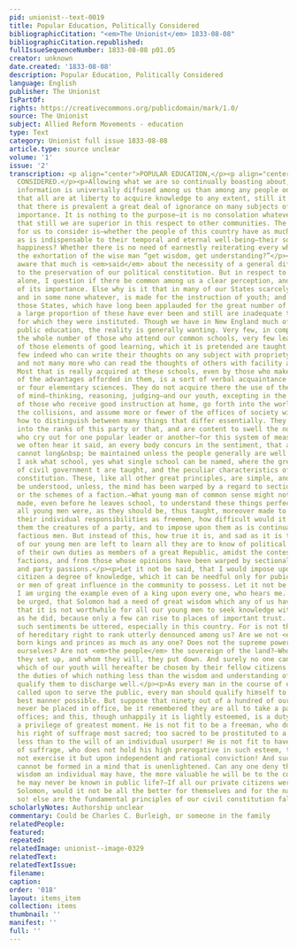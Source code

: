 ```yaml
---
pid: unionist--text-0019
title: Popular Education, Politically Considered
bibliographicCitation: "<em>The Unionist</em> 1833-08-08"
bibliographicCitation.republished: 
fullIssueSequenceNumber: 1833-08-08 p01.05
creator: unknown
date.created: '1833-08-08'
description: Popular Education, Politically Considered
language: English
publisher: The Unionist
IsPartOf: 
rights: https://creativecommons.org/publicdomain/mark/1.0/
source: The Unionist
subject: Allied Reform Movements - education
type: Text
category: Unionist full issue 1833-08-08
article.type: source unclear
volume: '1'
issue: '2'
transcription: <p align="center">POPULAR EDUCATION,</p><p align="center">POLITICALLY
  CONSIDERED.</p><p>Allowing what we are so continually boasting about, that more
  information is universally diffused among us than among any people on earth, and
  that all are at liberty to acquire knowledge to any extent, still it cannot be denied,
  that there is prevalent a great deal of ignorance on many subjects of paramount
  importance. It is nothing to the purpose—it is no consolation whatever to insist,
  that still we are superior in this respect to other communities. The only question
  for us to consider is—whether the people of this country have as much knowledge,
  as is indispensable to their temporal and eternal well-being—their social or individual
  happiness? Whether there is no need of earnestly reiterating every where among then
  the exhortation of the wise man “get wisdom, get understanding?”</p><p>I am well
  aware that much is <em>said</em> about the necessity of a general diffusion of knowledge
  to the preservation of our political constitution. But in respect to this point
  alone, I question if there be common among us a clear perception, and deep feeling
  of its importance. Else why is it that in many of our States scarcely any provision,
  and in some none whatever, is made for the instruction of youth; and that even in
  those States, which have long been applauded for the great number of their schools,
  a large proportion of these have ever been and still are inadequate to the purpose
  for which they were instituted. Though we have in New England much of the form of
  public education, the reality is generally wanting. Very few, in comparison with
  the whole number of those who attend our common schools, very few leave them possessed
  of those elements of good learning, which it is pretended are taught there. Very
  few indeed who can write their thoughts on any subject with propriety and ease;
  and not many more who can read the thoughts of others with facility and pleasure.
  Most that is really acquired at these schools, even by those who make the best use
  of the advantages afforded in them, is a sort of verbal acquaintance with three
  or four elementary sciences. They do not acquire there the use of the higher powers
  of mind—thinking, reasoning, judging—and our youth, excepting in the few instances
  of those who receive good instruction at home, go forth into the world, mingle in
  the collisions, and assume more or fewer of the offices of society without knowing
  how to distinguish between many things that differ essentially. They at once fall
  into the ranks of this party or that, and are content to swell the number of those,
  who cry out for one popular leader or another—for this system of measures or that.</p><p>Although
  we often hear it said, an every body concurs in the sentiment, that a federal republic
  cannot long&nbsp; be maintained unless the people generally are well informed, yet
  I ask what school, yes what single school can be named, where the great principles
  of civil government t are taught, and the peculiar characteristics of our Federal
  constitution. These, like all other great principles, are simple, and not hard to
  be understood, unless, the mind has been warped by a regard to sectional interests,
  or the schemes of a faction.—What young man of common sense might not easily be
  made, even before he leaves school, to understand these things perfectly? And if
  all young men were, as they should be, thus taught, moreover made to realize deeply
  their individual responsibilities as freemen, how difficult would it be to make
  them the creatures of a party, and to impose upon them as is continually done by
  factious men. But instead of this, how true it is, and sad as it is true, that most
  of our young men are left to learn all they are to know of political science, and
  of their own duties as members of a great Republic, amidst the contests of rival
  factions, and from those whose opinions have been warped by sectional interests
  and party passions.</p><p>Let it not be said, that I would impose upon the private
  citizen a degree of knowledge, which it can be needful only for pubic functionaries,
  or men of great influence in the community to possess. Let it not be objected, that
  I am urging the example even of a king upon every one, who hears me. Let it not
  be urged, that Solomon had a need of great wisdom which any of us have not; and
  that it is not worthwhile for all our young men to seek knowledge with as much ardor
  as he did, because only a few can rise to places of important trust. I say let not
  such sentiments be uttered, especially in this country. For is not the doctrine
  of hereditary right to rank utterly denounced among us? Are we not <em>all</em>
  born kings and princes as much as any one? Does not the supreme power emanate from
  ourselves? Are not <em>the people</em> the sovereign of the land?—Whom they will,
  they set up, and whom they will, they put down. And surely no one can foretell,
  which of our youth will hereafter be chosen by their fellow citizens to offices,
  the duties of which nothing less than the wisdom and understanding of Solomon would
  qualify them to discharge well.</p><p>As every man in the course of events may be
  called upon to serve the public, every man should qualify himself to do so in the
  best manner possible. But suppose that ninety out of a hundred of our youth may
  never be placed in office, be it remembered they are all to take a part in conferring
  offices; and this, though unhappily it is lightly esteemed, is a duty no less than
  a privilege of greatest moment. He is not fit to be a freeman, who does not hold
  his right of suffrage most sacred; too sacred to be prostituted to a party, not
  less than to the will of an individual usurper! He is not fit to have the right
  of suffrage, who does not hold his high prerogative in such esteem, that he will
  not exercise it but upon independent and rational conviction! And such a conviction
  cannot be formed in a mind that is unenlightened. Can any one deny that the more
  wisdom an individual may have, the more valuable he will be to the country, though
  he may never be known in public life?—If all our private citizens were as wise as
  Solomon, would it not be all the better for themselves and for the nation? Surely
  so! else are the fundamental principles of our civil constitution false!!</p>
scholarlyNotes: Authorship unclear
commentary: Could be Charles C. Burleigh, or someone in the family
relatedPeople: 
featured: 
repeated: 
relatedImage: unionist--image-0329
relatedText: 
relatedTextIssue: 
filename: 
caption: 
order: '018'
layout: items_item
collection: items
thumbnail: ''
manifest: ''
full: ''
---
```

